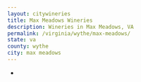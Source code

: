 ```yaml
---
layout: citywineries
title: Max Meadows Wineries
description: Wineries in Max Meadows, VA
permalink: /virginia/wythe/max-meadows/
state: va
county: wythe
city: max meadows
---
```

-
